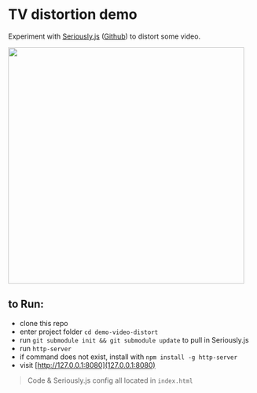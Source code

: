 # TV distortion demo

Experiment with [Seriously.js](http://seriouslyjs.org/) ([Github](https://github.com/brianchirls/Seriously.js/)) to distort some video.

<img src="https://cloud.githubusercontent.com/assets/8388/15158530/654272ce-16be-11e6-8e0a-37439d599a46.gif" width="480">

## to Run:

* clone this repo
* enter project folder `cd demo-video-distort`
* run `git submodule init && git submodule update` to pull in Seriously.js
* run `http-server`
 * if command does not exist, install with `npm install -g http-server`
* visit [http://127.0.0.1:8080](127.0.0.1:8080)

> Code & Seriously.js config all located in `index.html`

